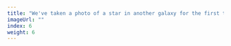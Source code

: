 ```yaml
---
title: "We've taken a photo of a star in another galaxy for the first time"
imageUrl: ""
index: 6
weight: 6
---
```

